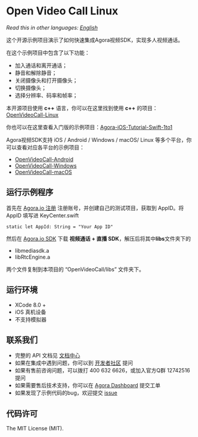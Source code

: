 # Open Video Call Linux

*Read this in other languages: [English](README.en.md)*

这个开源示例项目演示了如何快速集成Agora视频SDK，实现多人视频通话。

在这个示例项目中包含了以下功能：

- 加入通话和离开通话；
- 静音和解除静音；
- 关闭摄像头和打开摄像头；
- 切换摄像头；
- 选择分辨率、码率和帧率；

本开源项目使用 **c++** 语言，你可以在这里找到使用 **c++** 的项目：[OpenVideoCall-Linux](https://github.com/AgoraIO/OpenVideoCall-Linux)

你也可以在这里查看入门版的示例项目：[Agora-iOS-Tutorial-Swift-1to1](https://github.com/AgoraIO/Agora-iOS-Tutorial-Swift-1to1)

Agora视频SDK支持 iOS / Android / Windows / macOS/ Linux 等多个平台，你可以查看对应各平台的示例项目：

- [OpenVideoCall-Android](https://github.com/AgoraIO/OpenVideoCall-Android)
- [OpenVideoCall-Windows](https://github.com/AgoraIO/OpenVideoCall-Windows)
- [OpenVideoCall-macOS](https://github.com/AgoraIO/OpenVideoCall-macOS)

## 运行示例程序
首先在 [Agora.io 注册](https://dashboard.agora.io/cn/signup/) 注册账号，并创建自己的测试项目，获取到 AppID。将 AppID 填写进 KeyCenter.swift

```
static let AppId: String = "Your App ID"
```

然后在 [Agora.io SDK](https://www.agora.io/cn/blog/download/) 下载 **视频通话 + 直播 SDK**，解压后将其中**libs**文件夹下的 

- libmediasdk.a
- libRtcEngine.a

两个文件复制到本项目的 “OpenVideoCall/libs” 文件夹下。

## 运行环境
* XCode 8.0 +
* iOS 真机设备
* 不支持模拟器

## 联系我们

- 完整的 API 文档见 [文档中心](https://docs.agora.io/cn/)
- 如果在集成中遇到问题，你可以到 [开发者社区](https://dev.agora.io/cn/) 提问
- 如果有售前咨询问题，可以拨打 400 632 6626，或加入官方Q群 12742516 提问
- 如果需要售后技术支持，你可以在 [Agora Dashboard](https://dashboard.agora.io) 提交工单
- 如果发现了示例代码的bug，欢迎提交 [issue](https://github.com/AgoraIO/OpenVideoCall-iOS/issues)

## 代码许可

The MIT License (MIT).
